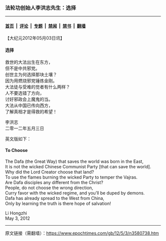 ### 法轮功创始人李洪志先生：选择

---

#### [首页](../../../..?n3580738) &nbsp;|&nbsp; [评论](../../../../../epoch-comment?n3580738) &nbsp;|&nbsp; [专题](../../../../../epoch-special?n3580738) &nbsp;|&nbsp; [禁闻](../../../../../epoch-news?n3580738) &nbsp;|&nbsp; [禁书](../../../../../books?n3580738) &nbsp;|&nbsp; [翻墙](https://github.com/gfw-breaker/nogfw/blob/master/README.md?n3580738)


<div class="post_content" id="artbody" itemprop="articleBody">
 <!-- article content begin -->
 <p>
  【大纪元2012年05月03日讯】
 </p>
 <h4>
  选择
 </h4>
 <p>
  救世的大法出生在东方，
  <br/>
  但不是中共邪党。
  <br/>
  创世主为何选择那块土壤？
  <br/>
  因为用燃烧邪党锤炼金刚。
  <br/>
  大法徒与受难的觉者有什么两样？
  <br/>
  人不要选错了方向，
  <br/>
  讨好邪政会上魔鬼的当。
  <br/>
  大法从中国已传向西方，
  <br/>
  了解真相才是得救的希望！
 </p>
 <p>
  李洪志
  <br/>
  二零一二年五月三日
 </p>
 <p>
  英文版如下：
 </p>
 <h4>
  To Choose
 </h4>
 <p>
  The Dafa (the Great Way) that saves the world was born in the East,
  <br/>
  It is not the wicked Chinese Communist Party [that can save the world].
  <br/>
  Why did the Lord Creator choose that land?
  <br/>
  To use the flames burning the wicked Party to temper the Vajras.
  <br/>
  Are Dafa disciples any different from the Christ?
  <br/>
  People, do not choose the wrong direction,
  <br/>
  Curry favor with the wicked regime, and you’ll be duped by demons.
  <br/>
  Dafa has already spread to the West from China,
  <br/>
  Only by learning the truth is there hope of salvation!
 </p>
 <p>
  Li Hongzhi
  <br/>
  May 3, 2012
 </p>
 <!-- article content end -->
 <div id="below_article_ad">
 </div>
</div>


---

原文链接（需翻墙）：https://www.epochtimes.com/gb/12/5/3/n3580738.htm